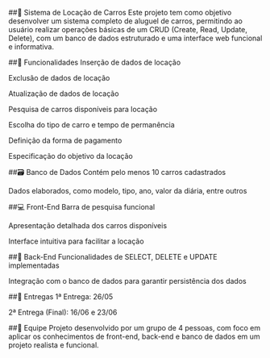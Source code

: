 ##🚗 Sistema de Locação de Carros
Este projeto tem como objetivo desenvolver um sistema completo de aluguel de carros, permitindo ao usuário realizar operações básicas de um CRUD (Create, Read, Update, Delete), com um banco de dados estruturado e uma interface web funcional e informativa.

##📌 Funcionalidades
Inserção de dados de locação

Exclusão de dados de locação

Atualização de dados de locação

Pesquisa de carros disponíveis para locação

Escolha do tipo de carro e tempo de permanência

Definição da forma de pagamento

Especificação do objetivo da locação

##🗃️ Banco de Dados
Contém pelo menos 10 carros cadastrados

Dados elaborados, como modelo, tipo, ano, valor da diária, entre outros

##💻 Front-End
Barra de pesquisa funcional

Apresentação detalhada dos carros disponíveis

Interface intuitiva para facilitar a locação

##🔧 Back-End
Funcionalidades de SELECT, DELETE e UPDATE implementadas

Integração com o banco de dados para garantir persistência dos dados

##📅 Entregas
1ª Entrega: 26/05

2ª Entrega (Final): 16/06 e 23/06

##👥 Equipe
Projeto desenvolvido por um grupo de 4 pessoas, com foco em aplicar os conhecimentos de front-end, back-end e banco de dados em um projeto realista e funcional.

